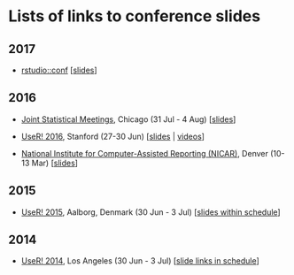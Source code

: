 # Lists of links to conference slides

## 2017

- [rstudio::conf](https://www.rstudio.com/conference/) \[[slides](https://github.com/kbroman/RStudioConf2017Slides)\]

## 2016

- [Joint Statistical Meetings](https://www.amstat.org/meetings/jsm/2016/), Chicago (31 Jul - 4 Aug)
  \[[slides](https://github.com/kbroman/JSM2016slides)\]

- [UseR! 2016](http://user2016.org/), Stanford (27-30 Jun)
  \[[slides](https://rweekly.org/user2016.html) | [videos](https://channel9.msdn.com/Events/useR-international-R-User-conference/useR2016)\]

- [National Institute for Computer-Assisted Reporting (NICAR)](http://www.ire.org/conferences/nicar2016/), Denver (10-13 Mar) \[[slides](http://blog.chryswu.com/2016/03/08/nicar16-slides-links-tutorials-resources/)\]

## 2015

- [UseR! 2015](http://user2015.math.aau.dk), Aalborg, Denmark (30 Jun - 3 Jul) \[[slides within schedule](http://user2015.math.aau.dk/oral_sessions)\]

## 2014

- [UseR! 2014](http://user2014.stat.ucla.edu/), Los Angeles (30 Jun - 3 Jul)
  \[[slide links in schedule](http://user2014.stat.ucla.edu/#schedule)\]
